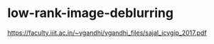 # low-rank-image-deblurring
https://faculty.iiit.ac.in/~vgandhi/vgandhi_files/sajal_icvgip_2017.pdf
